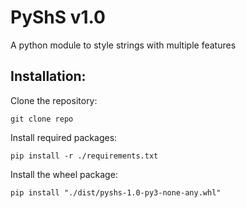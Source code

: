 # PyShS v1.0

A python module to style strings with multiple features

## Installation:

Clone the repository:

```
git clone repo
```

Install required packages:

```
pip install -r ./requirements.txt
```

Install the wheel package:

```
pip install "./dist/pyshs-1.0-py3-none-any.whl"
```
